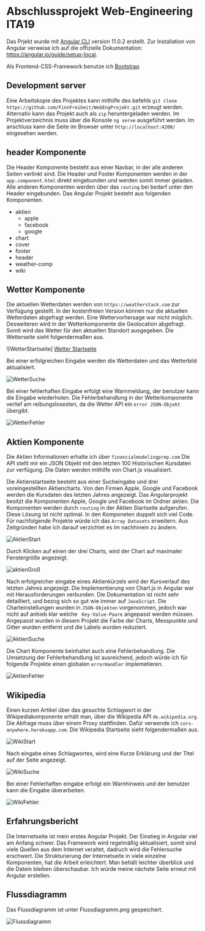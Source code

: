 # Abschlussprojekt Web-Engineering ITA19

Das Prjekt wurde mit [Angular CLI](https://github.com/angular/angular-cli) version 11.0.2 erstellt.
Zur Installation von Angular verweise ich auf die offizielle Dokumentation: https://angular.io/guide/setup-local.

Als Frontend-CSS-Framework benutze ich [Bootstrap](https://getbootstrap.com)

## Development server
Eine Arbeitskopie des Projektes kann mithilfe des befehls `git clone https://github.com/FinnFreiheit/WebEngProjekt.git` erzeugt werden.
Alternativ kann das Projekt auch als `zip` heruntergeladen werden. 
Im Projektverzeichnis muss über die Konsole  `ng serve` ausgeführt werden. Im anschluss kann die Seite im Browser unter `http://localhost:4200/`
eingesehen werden. 

## header Komponente

Die Header Komponente besteht aus einer Navbar, in der alle anderen Seiten verlinkt sind. Die Header und Footer Komponenten werden in
der `app.component.html` direkt eingebunden und werden somit immer geladen. Alle anderen Komponenten werden über das `routing` bei bedarf 
unter den Header eingebunden. 
Das Angular Projekt besteht aus folgenden Komponenten.

- aktien
    - apple
    - facebook
    - google
- chart
- cover
- footer
- header
- weather-comp
- wiki
   

## Wetter Komponente
Die aktuellen Wetterdaten werden von `https://weatherstack.com` zur Verfügung gestellt. In der kostenfreien 
Version können nur die aktuellen Wetterdaten abgefragt werden. Eine Wettervorhersage war nicht möglich.
Desweiteren wird in der Wetterkomponente die Geolocation abgefragt. Somit wird das Wetter für 
den aktuellen Standort ausgegeben. 
Die Wetterseite sieht folgendermaßen aus.

![WetterStartseite] [Wetter Startseite]

Bei einer erfolgreichen Eingabe werden die Wetterdaten und das Wetterbild
aktualisiert. 

![WetterSuche][WetterSuche]

Bei einer fehlerhaften Eingabe erfolgt eine Warnmeldung, der benutzer kann die Eingabe wiederholen. Die Fehlerbehandlung in der
Wetterkomponente verlief am reibungslosesten, da die Wetter API ein `error JSON-Objekt` übergibt.

![WetterFehler][WetterFehler]


## Aktien Komponente
Die Aktien Informationen erhalte ich über `financialmodelingprep.com`
Die API stellt mir ein JSON Objekt mit den letzten 100 Historischen Kursdaten zur 
verfügung. Die Daten werden mithilfe von Chart.js visualisiert. 

Die Aktienstartseite besteht aus einer Sucheingabe und drei voreingestellten Aktiencharts. Von den Firmen Apple, Google und Facebook
werden die Kursdaten des letzten Jahres angezeigt. Das Angularprojekt besitzt die Komponenten Apple, Google und Facebook im Ordner aktien.
Die Komponenten werden durch ` routing ` in der Aktien Startseite aufgerufen. Diese Lösung ist nicht optimal. In den Komponeten doppelt sich viel Code.
Für nachfolgende Projekte würde ich das ` Array Datasets ` erweitern. Aus Zeitgründen habe ich darauf verzichtet es im nachhinein zu ändern. 


![AktienStart][aktienStart]


Durch Klicken auf einen der drei Charts, wird der Chart auf maximaler Fenstergröße angezeigt.

![aktienGroß][aktienGross]

Nach erfolgreicher eingabe eines Aktienkürzels wird der Kursverlauf des letzten Jahres angezeigt. Die Implementierung von Chart.js 
in Angular war mit Herausforderungen verbunden. Die Dokumentation ist nicht sehr detailliert, und bezog sich so gut wie immer auf `JavaScript`.
Die Charteinstellungen wurden in `JSON-Objekten` vorgenommen, jedoch war nicht auf anhieb klar welche ` Key-Value-Paare` angepasst werden müssen.
Angepasst wurden in diesem Projekt die Farbe der Charts, Messpunkte und Gitter wurden entfernt und die Labels wurden reduziert. 

![AktienSuche][aktienSuche]

Die Chart Komponente beinhaltet auch eine Fehlerbehandlung. Die Umsetzung der Fehlerbehandlung ist ausreichend, jedoch würde ich für folgende 
Projekte einen globalen `errorHandler` implemetieren. 

![AktienFehler][aktienFehler]



## Wikipedia 
Einen kurzen Artikel über das gesuchte Schlagwort in der Wikipediakomponente erhält man,
über die Wikipedia API `de.wikipedia.org`. Die Abfrage muss über einem Proxy 
stattfinden. Dafür verwende ich `cors-anywhere.herokuapp.com`. 
Die Wikipedia Startseite sieht folgendermaßen aus. 

![WikiStart][wikiStart]

Nach eingabe eines Schlagwortes, wird eine Kurze Erklärung und der Titel auf der Seite angezeigt.

![WikiSuche][wikiSuche]

Bei einer Fehlerhaften eingabe erfolgt ein Warnhinweis und der benutzer kann die Eingabe überarbeiten. 

![WikiFehler][wikiFehler]


## Erfahrungsbericht
Die Internetseite ist mein erstes Angular Projekt. Der Einstieg in Angular viel am
Anfang schwer. Das Framework wird regelmäßig aktualisiert, somit sind viele Quellen aus dem
Internet veraltet, dadruch wird die Fehlersuche erschwert. 
Die Strukturierung der Internetseite in viele einzelne Komponenten, hat die Arbeit 
erleichtert. Man behält leichter überblick und die Datein bleiben überschaubar. 
Ich würde meine nächste Seite erneut mit Angular erstellen. 

## Flussdiagramm
Das Flussdiagramm ist unter Flussdiagramm.png gespeichert. 

![Flussdiagramm][flussdiagramm]

[Wetter Startseite]:img/wetter.png  "Wetter Startseite"
[WetterSuche]:img/wetterSuche.png "Wetter Suche"
[WetterFehler]:img/wetterFehler.png "Wetter Fehler"
[aktienStart]:img/aktienStart.png "Aktien Startseite"
[aktienSuche]:img/aktienSuche.png "Aktien Suche"
[aktienFehler]:img/aktienFehler.png " Aktien Fehler"
[aktienGross]:img/aktienStandartGroß.png
[wikiStart]:img/wiki.png
[wikiSuche]:img/wikiSuche.png
[wikiFehler]:img/wikiFehler.png
[flussdiagramm]:Flussdiagramm.png
